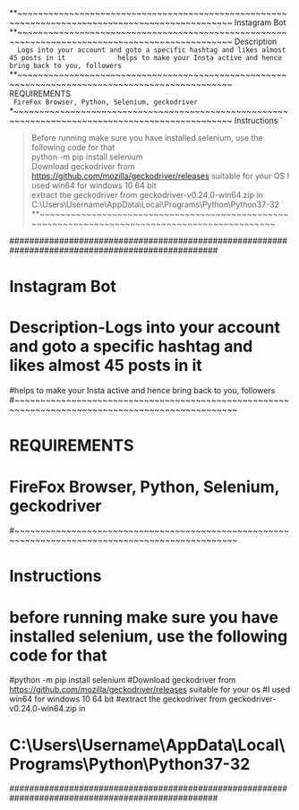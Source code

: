 **~~~~~~~~~~~~~~~~~~~~~~~~~~~~~~~~~~~~~~~~~~~~~~~~~~~~~~~~~~~~~~~~~~~~~~~~~~~~~~~~~~~~~~~~~~~~~~~
                                      Instagram Bot                                           
**~~~~~~~~~~~~~~~~~~~~~~~~~~~~~~~~~~~~~~~~~~~~~~~~~~~~~~~~~~~~~~~~~~~~~~~~~~~~~~~~~~~~~~~~~~~~~~~
                                       Description                                            
  `   Logs into your account and goto a specific hashtag and likes almost 45 posts in it            
      helps to make your Insta active and hence bring back to you, followers   `                    
**~~~~~~~~~~~~~~~~~~~~~~~~~~~~~~~~~~~~~~~~~~~~~~~~~~~~~~~~~~~~~~~~~~~~~~~~~~~~~~~~~~~~~~~~~~~~~~~
                                       REQUIREMENTS                                           
                      `  FireFox Browser, Python, Selenium, geckodriver   `                       
*~~~~~~~~~~~~~~~~~~~~~~~~~~~~~~~~~~~~~~~~~~~~~~~~~~~~~~~~~~~~~~~~~~~~~~~~~~~~~~~~~~~~~~~~~~~~~~~~
                                        Instructions                                           `                                          
 > Before running make sure you have installed selenium, use the following code for that          
 > python -m pip install selenium                                                                    
 > Download geckodriver from https://github.com/mozilla/geckodriver/releases suitable for your OS
 > I used win64 for windows 10 64 bit                                                            
 > extract the geckodriver from geckodriver-v0.24.0-win64.zip in                                 
 > C:\Users\Username\AppData\Local\Programs\Python\Python37-32                                  `  
**~~~~~~~~~~~~~~~~~~~~~~~~~~~~~~~~~~~~~~~~~~~~~~~~~~~~~~~~~~~~~~~~~~~~~~~~~~~~~~~~~~~~~~~~~~~~~~~


##################################################################################################
#                                       Instagram Bot
# Description-Logs into your account and goto a specific hashtag and likes almost 45 posts in it
#helps to make your Insta active and hence bring back to you, followers
#~~~~~~~~~~~~~~~~~~~~~~~~~~~~~~~~~~~~~~~~~~~~~~~~~~~~~~~~~~~~~~~~~~~~~~~~~~~~~~~~~~~~~~~~~~~~~~~~~
#                                        REQUIREMENTS
# FireFox Browser, Python, Selenium, geckodriver
#~~~~~~~~~~~~~~~~~~~~~~~~~~~~~~~~~~~~~~~~~~~~~~~~~~~~~~~~~~~~~~~~~~~~~~~~~~~~~~~~~~~~~~~~~~~~~~~~~
#                                        Instructions
# before running make sure you have installed selenium, use the following code for that
#python -m pip install selenium
#Download geckodriver from https://github.com/mozilla/geckodriver/releases suitable for your os
#I used win64 for windows 10 64 bit
#extract the geckodriver from geckodriver-v0.24.0-win64.zip in
# C:\Users\Username\AppData\Local\Programs\Python\Python37-32
##################################################################################################
